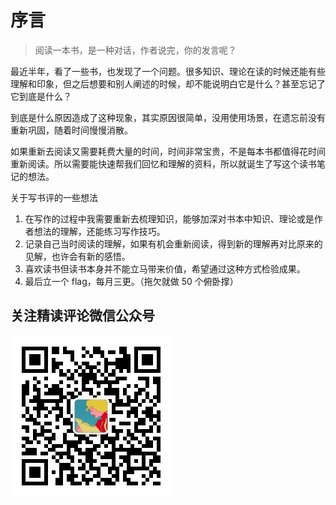 # 序言

>	阅读一本书，是一种对话，作者说完，你的发言呢？

最近半年，看了一些书，也发现了一个问题。很多知识、理论在读的时候还能有些理解和印象，但之后想要和别人阐述的时候，却不能说明白它是什么？甚至忘记了它到底是什么？

到底是什么原因造成了这种现象，其实原因很简单，没用使用场景，在遗忘前没有重新巩固，随着时间慢慢消散。

如果重新去阅读又需要耗费大量的时间，时间非常宝贵，不是每本书都值得花时间重新阅读。所以需要能快速帮我们回忆和理解的资料，所以就诞生了写这个读书笔记的想法。

关于写书评的一些想法

1. 在写作的过程中我需要重新去梳理知识，能够加深对书本中知识、理论或是作者想法的理解，还能练习写作技巧。
2. 记录自己当时阅读的理解，如果有机会重新阅读，得到新的理解再对比原来的见解，也许会有新的感悟。
3. 喜欢读书但读书本身并不能立马带来价值，希望通过这种方式检验成果。
4.  最后立一个 flag，每月三更。（拖欠就做 50 个俯卧撑）

## 关注精读评论微信公众号

![s](../assets/jdpl_qrcode.jpg)